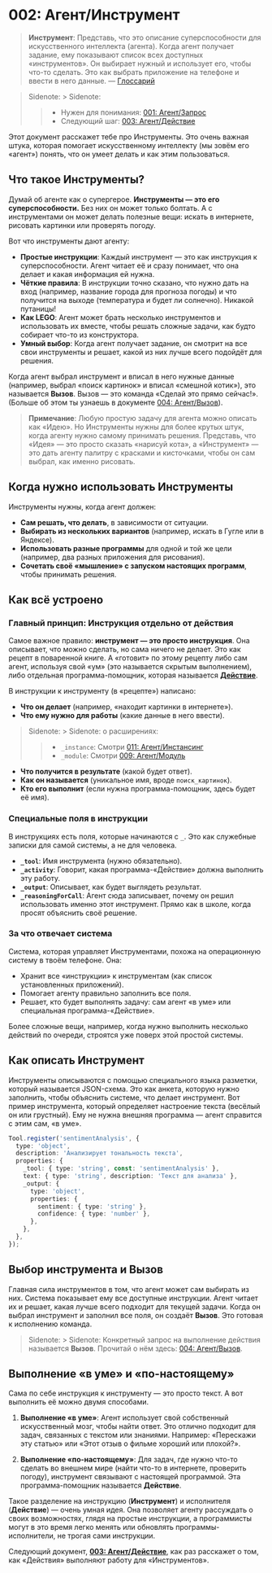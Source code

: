 # 002: Агент/Инструмент

> **Инструмент**: Представь, что это описание суперспособности для искусственного интеллекта (агента). Когда агент получает задание, ему показывают список всех доступных «инструментов». Он выбирает нужный и использует его, чтобы что-то сделать. Это как выбрать приложение на телефоне и ввести в него данные. — [Глоссарий](./000_glossary.md)

> Sidenote: > Sidenote:
> > 
> > *   Нужен для понимания: [001: Агент/Запрос](./001_agent_request.md)
> > *   Следующий шаг: [003: Агент/Действие](./003_agent_activity.md)

Этот документ расскажет тебе про Инструменты. Это очень важная штука, которая помогает искусственному интеллекту (мы зовём его «агент») понять, что он умеет делать и как этим пользоваться.

## Что такое Инструменты?

Думай об агенте как о супергерое. **Инструменты — это его суперспособности.** Без них он может только болтать. А с инструментами он может делать полезные вещи: искать в интернете, рисовать картинки или проверять погоду.

Вот что инструменты дают агенту:

- **Простые инструкции**: Каждый инструмент — это как инструкция к суперспособности. Агент читает её и сразу понимает, что она делает и какая информация ей нужна.
- **Чёткие правила**: В инструкции точно сказано, что нужно дать на вход (например, название города для прогноза погоды) и что получится на выходе (температура и будет ли солнечно). Никакой путаницы!
- **Как LEGO**: Агент может брать несколько инструментов и использовать их вместе, чтобы решать сложные задачи, как будто собирает что-то из конструктора.
- **Умный выбор**: Когда агент получает задание, он смотрит на все свои инструменты и решает, какой из них лучше всего подойдёт для решения.

Когда агент выбрал инструмент и вписал в него нужные данные (например, выбрал «поиск картинок» и вписал «смешной котик»), это называется **Вызов**. Вызов — это команда «Сделай это прямо сейчас!». (Больше об этом ты узнаешь в документе [004: Агент/Вызов](./004_agent_call.md)).

> **Примечание**: Любую простую задачу для агента можно описать как «Идею». Но Инструменты нужны для более крутых штук, когда агенту нужно самому принимать решения. Представь, что «Идея» — это просто сказать «нарисуй кота», а «Инструмент» — это дать агенту палитру с красками и кисточками, чтобы он сам выбрал, как именно рисовать.

## Когда нужно использовать Инструменты

Инструменты нужны, когда агент должен:

- **Сам решать, что делать**, в зависимости от ситуации.
- **Выбирать из нескольких вариантов** (например, искать в Гугле или в Яндексе).
- **Использовать разные программы** для одной и той же цели (например, два разных приложения для рисования).
- **Сочетать своё «мышление» с запуском настоящих программ**, чтобы принимать решения.

## Как всё устроено

### Главный принцип: Инструкция отдельно от действия

Самое важное правило: **инструмент — это просто инструкция**. Она описывает, что можно сделать, но сама ничего не делает. Это как рецепт в поваренной книге. А «готовит» по этому рецепту либо сам агент, используя свой «ум» (это называется скрытым выполнением), либо отдельная программа-помощник, которая называется **[Действие](./003_agent_activity.md)**.

В инструкции к инструменту (в «рецепте») написано:

- **Что он делает** (например, «находит картинки в интернете»).
- **Что ему нужно для работы** (какие данные в него ввести).
> Sidenote: > Sidenote: о расширениях:
> > 
> > *   `_instance`: Смотри [011: Агент/Инстансинг](./011_agent_instancing.md)
> > *   `_module`: Смотри [009: Агент/Модуль](./009_agent_module.md)
- **Что получится в результате** (какой будет ответ).
- **Как он называется** (уникальное имя, вроде `поиск_картинок`).
- **Кто его выполнит** (если нужна программа-помощник, здесь будет её имя).

### Специальные поля в инструкции

В инструкциях есть поля, которые начинаются с `_`. Это как служебные записки для самой системы, а не для человека.

- **`_tool`**: Имя инструмента (нужно обязательно).
- **`_activity`**: Говорит, какая программа-«Действие» должна выполнить эту работу.
- **`_output`**: Описывает, как будет выглядеть результат.
- **`_reasoningForCall`**: Агент сюда записывает, почему он решил использовать именно этот инструмент. Прямо как в школе, когда просят объяснить своё решение.

### За что отвечает система

Система, которая управляет Инструментами, похожа на операционную систему в твоём телефоне. Она:

- Хранит все «инструкции» к инструментам (как список установленных приложений).
- Помогает агенту правильно заполнить все поля.
- Решает, кто будет выполнять задачу: сам агент «в уме» или специальная программа-«Действие».

Более сложные вещи, например, когда нужно выполнить несколько действий по очереди, строятся уже поверх этой простой системы.

## Как описать Инструмент

Инструменты описываются с помощью специального языка разметки, который называется JSON-схема. Это как анкета, которую нужно заполнить, чтобы объяснить системе, что делает инструмент. Вот пример инструмента, который определяет настроение текста (весёлый он или грустный). Ему не нужна внешняя программа — агент справится с этим сам, «в уме».

```typescript
Tool.register('sentimentAnalysis', {
  type: 'object',
  description: 'Анализирует тональность текста',
  properties: {
    _tool: { type: 'string', const: 'sentimentAnalysis' },
    text: { type: 'string', description: 'Текст для анализа' },
    _output: {
      type: 'object',
      properties: {
        sentiment: { type: 'string' },
        confidence: { type: 'number' },
      },
    },
  },
});
```

## Выбор инструмента и Вызов

Главная сила инструментов в том, что агент может сам выбирать из них. Система показывает ему все доступные инструкции. Агент читает их и решает, какая лучше всего подходит для текущей задачи. Когда он выбрал инструмент и заполнил все поля, он создаёт **Вызов**. Это готовая к исполнению команда.

> Sidenote: > Sidenote: Конкретный запрос на выполнение действия называется **Вызов**. Прочитай о нём здесь: [004: Агент/Вызов](./004_agent_call.md).

## Выполнение «в уме» и «по-настоящему»

Сама по себе инструкция к инструменту — это просто текст. А вот выполнить её можно двумя способами.

1.  **Выполнение «в уме»**: Агент использует свой собственный искусственный мозг, чтобы найти ответ. Это отлично подходит для задач, связанных с текстом или знаниями. Например: «Перескажи эту статью» или «Этот отзыв о фильме хороший или плохой?».

2.  **Выполнение «по-настоящему»**: Для задач, где нужно что-то сделать во внешнем мире (найти что-то в интернете, проверить погоду), инструмент связывают с настоящей программой. Эта программа-помощник называется **Действие**.

Такое разделение на инструкцию (**Инструмент**) и исполнителя (**Действие**) — очень умная идея. Она позволяет агенту рассуждать о своих возможностях, глядя на простые инструкции, а программисты могут в это время легко менять или обновлять программы-исполнители, не трогая сами инструкции.

Следующий документ, **[003: Агент/Действие](./003_agent_activity.md)**, как раз расскажет о том, как «Действия» выполняют работу для «Инструментов».